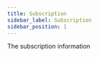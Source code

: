 ```yaml
---
title: Subscription 
sidebar_label: Subscription
sidebar_position: 1
---
```

The subscription information